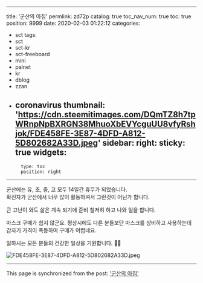 
---
title: '군산의 아침'
permlink: zd72p
catalog: true
toc_nav_num: true
toc: true
position: 9999
date: 2020-02-03 01:22:12
categories:
- sct
tags:
- sct
- sct-kr
- sct-freeboard
- mini
- palnet
- kr
- dblog
- zzan
- coronavirus
thumbnail: 'https://cdn.steemitimages.com/DQmTZ8h7tpWRnpNpBXRGN38MhuoXbEVYcguUU8vfyRshjok/FDE458FE-3E87-4DFD-A812-5D802682A33D.jpeg'
sidebar:
    right:
        sticky: true
widgets:
    -
        type: toc
        position: right
---


군산에는 유, 초, 중, 고 모두 14일간 휴무가 되었습니다.  
확진자가 군산에서 너무 많이 활동하셔서 그런것이 어닌가 합니다. 

큰 고난이 와도 삶은 계속 되기에 준비 철저히 하고 나와 일을 합니다. 

마스크 구매가 쉽지 않군요. 평상시에도 다른 분들보단 마스크를 상비하고 사용하는데 갑자기 가격이 폭등하여 구매가 어렵네요.  

일하시는 모든 분들의 건강한 일상을 기원합니다. 🙏🏻 


![FDE458FE-3E87-4DFD-A812-5D802682A33D.jpeg](https://cdn.steemitimages.com/DQmTZ8h7tpWRnpNpBXRGN38MhuoXbEVYcguUU8vfyRshjok/FDE458FE-3E87-4DFD-A812-5D802682A33D.jpeg)

- - -

This page is synchronized from the post: ['군산의 아침'](https://steemit.com/@kingbit/zd72p)
